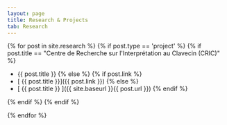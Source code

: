 ```yaml
---
layout: page
title: Research & Projects
tab: Research
---
```


{% for post in site.research %}
{% if post.type == 'project' %}
{% if post.title == "Centre de Recherche sur l'Interprétation au Clavecin (CRIC)" %}
  * {{ post.title }}
{% else %}
  {% if post.link %}
  * [ {{ post.title }}]({{ post.link }})
  {% else %}
  * [ {{ post.title }} ]({{ site.baseurl }}{{ post.url }})
  {% endif %}

{% endif %}
{% endif %}

{% endfor %}
